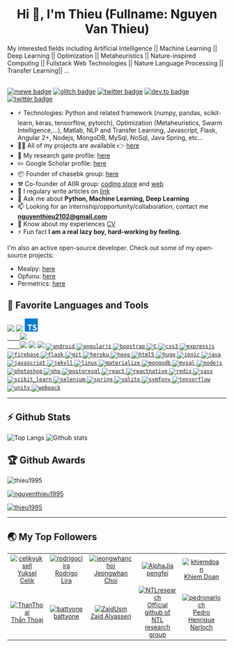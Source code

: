 <h1 align="center">Hi 👋, I'm Thieu (Fullname: Nguyen Van Thieu)</h1>
My interested fields including Artificial Intelligence || Machine Learning || Deep Learning || Optimization || Metaheuristics || Nature-inspired Computing || Fullstack Web Technologies || Nature Language Processing || Transfer Learning|| ... <br/> <br/>

[![mewe badge](https://img.shields.io/badge/mewe-thieu1995-%23FF0000?style=flat&logo=mewe)](https://mewe.com/i/thieu1995)
[![glitch badge](https://img.shields.io/badge/facebook-thieu1995-%23FF0000?style=flat&logo=facebook)](https://www.facebook.com/thieu1995)
[![twitter badge](https://img.shields.io/badge/twitter-@nguyenthieu1995-%231FA1F1?style=flat&logo=twitter&logoColor=white)](https://twitter.com/nguyenthieu1995)
[![dev.to badge](https://img.shields.io/badge/linkedin-thieu1995-%230177B5?style=flat&logo=linkedin)](https://www.linkedin.com/in/thieu1995)
[![twitter badge](https://img.shields.io/badge/instagram-@nguyenthieu1995-%23E4415F?style=flat&logo=instagram&logoColor=white)](https://www.instagram.com/nguyenthieu1995)


- ⚡️ Technologies: Python and related framework (numpy, pandas, scikit-learn, keras, tensorflow, pytorch), Optimization (Metaheuristics, Swarm Intelligence,...), Matlab, NLP and Transfer Learning, Javascript, Flask, Angular 2+, Nodejs, MongoDB, MySql, NoSql, Java Spring, etc...
- 👨‍💻 All of my projects are available 👉  [here](https://github.com/thieu1995?tab=repositories)
- 🌱 My research gate profile: [here](https://www.researchgate.net/profile/Thieu_Nguyen6)
- ✏️ Google Scholar profile: [here](https://scholar.google.com/citations?user=nsTbdhgAAAAJ&hl=en)
- 📦 Founder of chasebk group: [here](https://github.com/chasebk)
- ⚒️ Co-founder of AIIR group: [coding store](https://github.com/ai-independent) and [web](https://ai-independent.github.io/)
- 📝 I regulary write articles on [link](https://thieu1995.github.io/)
- 💬 Ask me about **Python, Machine Learning, Deep Learning**
- 📫 Looking for an internship/opportunity/collaboration, contact me **nguyenthieu2102@gmail.com**
- 📄 Know about my experiences [CV](https://ai-independent.github.io/members/thieunguyen5991/cv-pdf.html)
- ⚡ Fun fact **I am a real lazy boy, hard-working by feeling.**


I'm also an active open-source developer. Check out some of my open-source projects:
- Mealpy: [here](https://github.com/thieu1995/mealpy)
- Opfunu: [here](https://github.com/thieu1995/opfunu)
- Permetrics: [here](https://github.com/thieu1995/permetrics)


## :wrench: Favorite Languages and Tools

<a href="https://www.python.org/" target="_blank">
    <code><img height="30" src="https://www.python.org/static/apple-touch-icon-precomposed.png"></code></a>
<a href="https://numpy.org/" target="_blank">
	<code><img height="30" src="https://upload.wikimedia.org/wikipedia/commons/1/1a/NumPy_logo.svg"></code></a>
<a href="https://www.typescriptlang.org/" target="_blank">
    <code><img height="30" src="https://raw.githubusercontent.com/github/explore/master/topics/typescript/typescript.png"></code></a>
<a href="https://www.jetbrains.com/pycharm/" target="_blank"><code>
    <img height="30" src="https://upload.wikimedia.org/wikipedia/commons/a/a1/PyCharm_Logo.svg"></code></a>
<a href="https://keras.io/" target="_blank"><code>
    <img height="30" src="https://upload.wikimedia.org/wikipedia/commons/c/c9/Keras_Logo.jpg"></code></a>
<a href="https://pytorch.org/" target="_blank">
    <code><img height="30" src="https://github.com/pytorch/pytorch/blob/master/docs/source/_static/img/pytorch-logo-dark.svg"></code></a>
<a href="https://www.gnu.org/software/octave/index" target="_blank">
    <code><img height="30" src="https://icons.iconarchive.com/icons/papirus-team/papirus-apps/512/octave-icon.png"></code></a>

<a href="https://developer.android.com" target="_blank">
    <code><img height="30" src="https://devicons.github.io/devicon/devicon.git/icons/android/android-original-wordmark.svg" alt="android"></code>
</a>

<a href="https://angular.io" target="_blank">
    <code><img height="30" src="https://devicons.github.io/devicon/devicon.git/icons/angularjs/angularjs-original.svg" alt="angularjs"></code>
</a>

<a href="https://getbootstrap.com" target="_blank">
    <code><img height="30" src="https://devicons.github.io/devicon/devicon.git/icons/bootstrap/bootstrap-plain.svg" alt="boostrap"></code>
</a>

<a href="https://www.cprogramming.com/" target="_blank">
    <code><img height="30" src="https://devicons.github.io/devicon/devicon.git/icons/c/c-original.svg" alt="C"></code>
</a>

<a href="https://www.w3schools.com/css/" target="_blank">
    <code><img height="30" src="https://devicons.github.io/devicon/devicon.git/icons/css3/css3-original-wordmark.svg" alt="css3"></code>
</a>

<a href="https://expressjs.com" target="_blank">
    <code><img height="30" src="https://devicons.github.io/devicon/devicon.git/icons/express/express-original-wordmark.svg" alt="expressjs"></code>
</a>

<a href="https://firebase.google.com/" target="_blank">
    <code><img height="30" src="https://www.vectorlogo.zone/logos/firebase/firebase-icon.svg" alt="firebase"></code>
</a>

<a href="https://flask.palletsprojects.com/" target="_blank">
    <code><img height="30" src="https://www.vectorlogo.zone/logos/pocoo_flask/pocoo_flask-icon.svg" alt="flask"></code>
</a>

<a href="https://git-scm.com/" target="_blank">
    <code><img height="30" src="https://www.vectorlogo.zone/logos/git-scm/git-scm-icon.svg" alt="git"></code>
</a>

<a href="https://heroku.com" target="_blank">
    <code><img height="30" src="https://www.vectorlogo.zone/logos/heroku/heroku-icon.svg" alt="heroku"></code>
</a>

<a href="hexo.io/" target="_blank">
    <code><img height="30" src="https://www.vectorlogo.zone/logos/hexoio/hexoio-icon.svg" alt="hexo"></code>
</a>

<a href="https://www.w3.org/html/" target="_blank">
    <code><img height="30" src="https://devicons.github.io/devicon/devicon.git/icons/html5/html5-original-wordmark.svg" alt="html5"></code>
</a>

<a href="https://gohugo.io/" target="_blank">
    <code><img height="30" src="https://api.iconify.design/logos-hugo.svg" alt="hugo"></code>
</a>

<a href="https://ionicframework.com" target="_blank">
    <code><img height="30" src="https://upload.wikimedia.org/wikipedia/commons/d/d1/Ionic_Logo.svg" alt="ionic"></code>
</a>

<a href="https://www.java.com" target="_blank">
    <code><img height="30" src="https://devicons.github.io/devicon/devicon.git/icons/java/java-original-wordmark.svg" alt="java"></code>
</a>

<a href="https://developer.mozilla.org/en-US/docs/Web/JavaScript" target="_blank">
    <code><img height="30" src="https://devicons.github.io/devicon/devicon.git/icons/javascript/javascript-original.svg" alt="javascript"></code>
</a>

<a href="https://jekyllrb.com/" target="_blank">
    <code><img height="30" src="https://www.vectorlogo.zone/logos/jekyllrb/jekyllrb-icon.svg" alt="jekyll"></code>
</a>

<a href="https://www.linux.org/" target="_blank">
    <code><img height="30" src="https://devicons.github.io/devicon/devicon.git/icons/linux/linux-original.svg" alt="linux"></code>
</a>

<a href="https://materializecss.com/" target="_blank">
    <code><img height="30" src="https://raw.githubusercontent.com/prplx/svg-logos/5585531d45d294869c4eaab4d7cf2e9c167710a9/svg/materialize.svg" alt="materialize"></code>
</a>

<a href="https://www.mongodb.com/" target="_blank">
    <code><img height="30" src="https://devicons.github.io/devicon/devicon.git/icons/mongodb/mongodb-original-wordmark.svg" alt="mongodb"></code>
</a>

<a href="https://www.mysql.com/" target="_blank">
    <code><img height="30" src="https://devicons.github.io/devicon/devicon.git/icons/mysql/mysql-original-wordmark.svg" alt="mysql"></code>
</a>

<a href="https://nodejs.org" target="_blank">
    <code><img height="30" src="https://devicons.github.io/devicon/devicon.git/icons/nodejs/nodejs-original-wordmark.svg" alt="nodejs"></code>
</a>

<a href="https://www.photoshop.com/en" target="_blank">
    <code><img height="30" src="https://devicons.github.io/devicon/devicon.git/icons/photoshop/photoshop-plain.svg" alt="photoshop"></code>
</a>

<a href="https://www.php.net" target="_blank">
    <code><img height="30" src="https://devicons.github.io/devicon/devicon.git/icons/php/php-original.svg" alt="php"></code>
</a>

<a href="https://www.postgresql.org" target="_blank">
    <code><img height="30" src="https://devicons.github.io/devicon/devicon.git/icons/postgresql/postgresql-original-wordmark.svg" alt="postgresql"></code>
</a>

<a href="https://reactjs.org/" target="_blank">
    <code><img height="30" src="https://devicons.github.io/devicon/devicon.git/icons/react/react-original-wordmark.svg" alt="react"></code>
</a>

<a href="https://reactnative.dev/" target="_blank">
    <code><img height="30" src="https://reactnative.dev/img/header_logo.svg" alt="reactnative"></code>
</a>

<a href="https://redis.io" target="_blank">
    <code><img height="30" src="https://devicons.github.io/devicon/devicon.git/icons/redis/redis-original-wordmark.svg" alt="redis"></code>
</a>

<a href="https://sass-lang.com" target="_blank">
    <code><img height="30" src="https://devicons.github.io/devicon/devicon.git/icons/sass/sass-original.svg" alt="sass"></code>
</a>


<a href="https://scikit-learn.org/" target="_blank">
    <code><img height="30" src="https://upload.wikimedia.org/wikipedia/commons/0/05/Scikit_learn_logo_small.svg" alt="scikit_learn"></code>
</a>

<a href="https://www.selenium.dev" target="_blank">
    <code><img height="30" src="https://raw.githubusercontent.com/detain/svg-logos/780f25886640cef088af994181646db2f6b1a3f8/svg/selenium-logo.svg" alt="selenium"></code>
</a>

<a href="https://spring.io/" target="_blank">
    <code><img height="30" src="https://www.vectorlogo.zone/logos/springio/springio-icon.svg" alt="spring"></code>
</a>


<a href="https://www.sqlite.org/" target="_blank">
    <code><img height="30" src="https://www.vectorlogo.zone/logos/sqlite/sqlite-icon.svg" alt="sqlite"></code>
</a>

<a href="https://symfony.com" target="_blank">
    <code><img height="30" src="https://symfony.com/logos/symfony_black_03.svg" alt="symfony"></code>
</a>

<a href="https://www.tensorflow.org" target="_blank">
    <code><img height="30" src="https://www.vectorlogo.zone/logos/tensorflow/tensorflow-icon.svg" alt="tensorflow"></code>
</a>

<a href="https://unity.com/" target="_blank">
    <code><img height="30" src="https://www.vectorlogo.zone/logos/unity3d/unity3d-icon.svg" alt="unity"></code>
</a>

<a href="https://webpack.js.org" target="_blank">
    <code><img height="30" src="https://devicons.github.io/devicon/devicon.git/icons/webpack/webpack-original.svg" alt="webpack"></code>
</a>


---

## :zap: Github Stats

![Top Langs](https://github-readme-stats.vercel.app/api/top-langs/?username=thieu1995&theme=cobalt&langs_count=10&layout=compact) 
![Github stats](https://github-readme-stats.vercel.app/api?username=thieu1995&theme=calm&show_icons=true&count_private=true)


## :trophy: Github Awards

<p align="left"> <img src="https://komarev.com/ghpvc/?username=thieu1995&label=Profile%20views&color=0e75b6&style=flat" alt="thieu1995" /> </p>
<p align="left"> 
	<a href="https://twitter.com/nguyenthieu1995" target="_blank">
	<img src="https://img.shields.io/twitter/follow/nguyenthieu1995?logo=twitter&style=for-the-badge" alt="nguyenthieu1995" />
	</a> 
</p>
<p align="left"> 
	<a href="https://github.com/ryo-ma/github-profile-trophy">
	<img src="https://github-profile-trophy.vercel.app/?username=thieu1995&theme=chalk&margin-w=15" alt="thieu1995" />
	</a> 
</p>
 

---

## :earth_asia: My Top Followers

<!--START_SECTION:top-followers-->
<table>
  <tr>
    <td align="center">
      <a href="https://github.com/celikyuksell">
        <img src="https://avatars2.githubusercontent.com/u/10351936" width="100px;" alt="celikyuksell"/>
      </a>
      <br />
      <a href="https://github.com/celikyuksell">Yuksel Celik</a>
    </td>
    <td align="center">
      <a href="https://github.com/rodrigoclira">
        <img src="https://avatars2.githubusercontent.com/u/276077" width="100px;" alt="rodrigoclira"/>
      </a>
      <br />
      <a href="https://github.com/rodrigoclira">Rodrigo Lira</a>
    </td>
    <td align="center">
      <a href="https://github.com/jeongwhanchoi">
        <img src="https://avatars2.githubusercontent.com/u/29731173" width="100px;" alt="jeongwhanchoi"/>
      </a>
      <br />
      <a href="https://github.com/jeongwhanchoi">Jeongwhan Choi</a>
    </td>
    <td align="center">
      <a href="https://github.com/AlphaJia">
        <img src="https://avatars2.githubusercontent.com/u/22952410" width="100px;" alt="AlphaJia"/>
      </a>
      <br />
      <a href="https://github.com/AlphaJia">pengfei</a>
    </td>
    <td align="center">
      <a href="https://github.com/khiemdoan">
        <img src="https://avatars2.githubusercontent.com/u/15646249" width="100px;" alt="khiemdoan"/>
      </a>
      <br />
      <a href="https://github.com/khiemdoan">Khiem Doan</a>
    </td>
    <td align="center">
      <a href="https://github.com/lamtov">
        <img src="https://avatars2.githubusercontent.com/u/22026367" width="100px;" alt="lamtov"/>
      </a>
      <br />
      <a href="https://github.com/lamtov">Tô Văn Lâm</a>
    </td>
    <td align="center">
      <a href="https://github.com/trandinhhieu1989">
        <img src="https://avatars2.githubusercontent.com/u/18136249" width="100px;" alt="trandinhhieu1989"/>
      </a>
      <br />
      <a href="https://github.com/trandinhhieu1989">TRAN DINH HIEU</a>
    </td>
  </tr>
  <tr>
    <td align="center">
      <a href="https://github.com/ThanThoai">
        <img src="https://avatars2.githubusercontent.com/u/32336879" width="100px;" alt="ThanThoai"/>
      </a>
      <br />
      <a href="https://github.com/ThanThoai">Thần Thoại</a>
    </td>
    <td align="center">
      <a href="https://github.com/battyone">
        <img src="https://avatars2.githubusercontent.com/u/1543719" width="100px;" alt="battyone"/>
      </a>
      <br />
      <a href="https://github.com/battyone">battyone</a>
    </td>
    <td align="center">
      <a href="https://github.com/ZaidUsm">
        <img src="https://avatars2.githubusercontent.com/u/10948900" width="100px;" alt="ZaidUsm"/>
      </a>
      <br />
      <a href="https://github.com/ZaidUsm">Zaid Alyasseri</a>
    </td>
    <td align="center">
      <a href="https://github.com/NTLresearch">
        <img src="https://avatars2.githubusercontent.com/u/40391161" width="100px;" alt="NTLresearch"/>
      </a>
      <br />
      <a href="https://github.com/NTLresearch">Official github of NTL research group</a>
    </td>
    <td align="center">
      <a href="https://github.com/pedronarloch">
        <img src="https://avatars2.githubusercontent.com/u/4072499" width="100px;" alt="pedronarloch"/>
      </a>
      <br />
      <a href="https://github.com/pedronarloch">Pedro Henrique Narloch</a>
    </td>
    <td align="center">
      <a href="https://github.com/abcnhonxe">
        <img src="https://avatars2.githubusercontent.com/u/7812131" width="100px;" alt="abcnhonxe"/>
      </a>
      <br />
      <a href="https://github.com/abcnhonxe">nguyen tran</a>
    </td>
    <td align="center">
      <a href="https://github.com/SefaAltunyurt">
        <img src="https://avatars2.githubusercontent.com/u/32333459" width="100px;" alt="SefaAltunyurt"/>
      </a>
      <br />
      <a href="https://github.com/SefaAltunyurt">Sefa Altunyurt</a>
    </td>
  </tr>
</table>
<!--END_SECTION:top-followers-->




